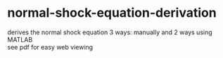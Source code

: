 # normal-shock-equation-derivation

derives the normal shock equation 3 ways: manually and 2 ways using MATLAB  
see pdf for easy web viewing
